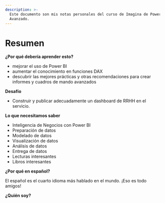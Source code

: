 ```yaml
---
description: >-
  Este documento son mis notas personales del curso de Imagina de Power BI
  Avanzado.
---
```


# Resumen

**¿Por qué debería aprender esto?**

* mejorar el uso de Power BI
* aumentar el conocimiento en funciones DAX
* descubrir las mejores prácticas y otras recomendaciones para crear informes y cuadros de mando avanzados

**Desafío**

* Construir y publicar adecuadamente un dashboard de RRHH en el servicio.

**Lo que necesitamos saber**

* Inteligencia de Negocios con Power BI
* Preparación de datos
* Modelado de datos
* Visualización de datos
* Análisis de datos&#x20;
* Entrega de datos
* Lecturas interesantes
* Libros interesantes

**¿Por qué en español?**

El español es el cuarto idioma más hablado en el mundo. ¡Eso es todo amigos!

**¿Quién soy?**
